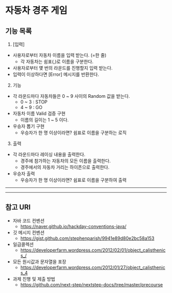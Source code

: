 # 자동차 경주 게임
## 기능 목록
1. [입력]
- 사용자로부터 자동차 이름을 입력 받는다. (=한 줄)
  - 각 자동차는 쉼표(,)로 이름을 구분한다.
- 사용자로부터 몇 번의 라운드를 진행할지 입력 받는다.
- 입력이 이상하다면 [Error] 메시지를 반환한다.
2. 기능
- 각 라운드마다 자동차들은 0 ~ 9 사이의 Random 값을 받는다.
  - 0 ~ 3 : STOP
  - 4 ~ 9 : GO
- 자동차 이름 Valid 검증 구현
  - 이름의 길이는 1 ~ 5 이다.
- 우승자 뽑기 구현
  - 우승자가 한 명 이상이라면? 쉼표로 이름을 구분하는 로직
3. 출력
- 각 라운드마다 레이싱 내용을 출력한다.
  - 경주에 참가하는 자동차의 모든 이름을 출력한다.
  - 경주에서의 자동차 거리는 하이픈으로 출력한다.
- 우승자 출력
  - 우승자가 한 명 이상이라면? 쉼표로 이름을 구분하여 출력
    
---
---
## 참고 URl
- 자바 코드 컨벤션
  - https://naver.github.io/hackday-conventions-java/
- 깃 메시지 컨벤션
  - https://gist.github.com/stephenparish/9941e89d80e2bc58a153
- 일급콜렉션
  - https://developerfarm.wordpress.com/2012/02/01/object_calisthenics_/
- 모든 원시값과 문자열을 포장
  - https://developerfarm.wordpress.com/2012/01/27/object_calisthenics_4
- 과제 진행 및 제출 방법
  - https://github.com/next-step/nextstep-docs/tree/master/precourse